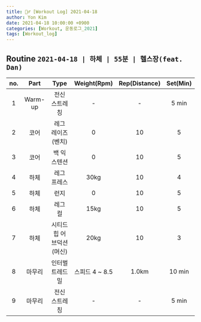 ```yaml
---
title: 🏋️‍♂️ [Workout Log] 2021-04-18
author: Yon Kim
date: 2021-04-18 10:00:00 +0900
categories: [Workout, 운동로그_2021]
tags: [Workout_log]
---
```


## Routine `2021-04-18 | 하체 | 55분 | 헬스장(feat. Dan)` ##

|no.|Part|Type|Weight(Rpm)|Rep(Distance)|Set(Min)|
|:---:|:---:|:---:|:---:|:---:|:---:|
|1|Warm-up|전신 스트레칭|-|-|5 min|
|2|코어|레그 레이즈(벤치)|0|10|5|
|3|코어|백 익스텐션|0|10|5|
|4|하체|레그 프레스|30kg|10|4|
|5|하체|런지|0|10|5|
|6|하체|레그 컬|15kg|10|5|
|7|하체|시티드 힙 어브덕션(머신)|20kg|10|3|
|8|마무리|인터벌 트레드밀|스피드 4 ~ 8.5|1.0km|10 min|
|9|마무리|전신 스트레칭|-|-|5 min|

